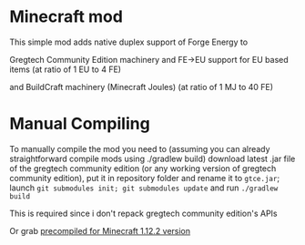 
# Minecraft mod

This simple mod adds native duplex support of Forge Energy to

Gregtech Community Edition machinery and FE->EU support for EU based items (at ratio of 1 EU to 4 FE)

and BuildCraft machinery (Minecraft Joules) (at ratio of 1 MJ to 40 FE)

# Manual Compiling

To manually compile the mod you need to (assuming you can already straightforward compile mods using ./gradlew build)
download latest .jar file of the gregtech community edition (or any working version of gregtech community edition),
put it in repository folder and rename it to `gtce.jar`; launch `git submodules init; git submodules update` and run `./gradlew build`

This is required since i don't repack gregtech community edition's APIs

Or grab [precompiled for Minecraft 1.12.2 version](https://i.dbotthepony.ru/2019/02/gtcefe-1.0.jar)
